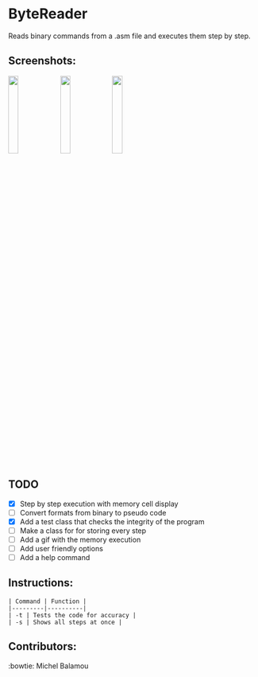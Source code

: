 # ByteReader
  Reads binary commands from a .asm file and executes them step by step.

## Screenshots:

  <img src="https://i.imgur.com/bRsLszW.png" width="20%"/> <img src="https://i.imgur.com/MtkBLOv.png" width="20%"/> <img src="https://i.imgur.com/fYdLGMA.png" width="20%"/>

## TODO

  - [X] Step by step execution with memory cell display
  - [ ] Convert formats from binary to pseudo code
  - [X] Add a test class that checks the integrity of the program
  - [ ] Make a class for for storing every step
  - [ ] Add a gif with the memory execution
  - [ ] Add user friendly options
  - [ ] Add a help command

## Instructions:

    | Command | Function |
    |---------|----------|
    | -t | Tests the code for accuracy |
    | -s | Shows all steps at once |

## Contributors:
  :bowtie: Michel Balamou
